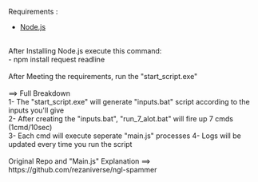 Requirements :
- [Node.js](https://nodejs.org/en)
<br>
After Installing Node.js execute this command:<br>
- npm install request readline
<br>
<br>
After Meeting the requirements, run the "start_script.exe"
<br>
<br>
==> Full Breakdown <br>
1- The "start_script.exe" will generate "inputs.bat" script according to the inputs you'll give <br>
2- After creating the "inputs.bat", "run_7_alot.bat" will fire up 7 cmds (1cmd/10sec) <br>
3- Each cmd will execute seperate "main.js" processes
4- Logs will be updated every time you run the script
<br>
<br>
Original Repo and "Main.js" Explanation ==> https://github.com/rezaniverse/ngl-spammer
